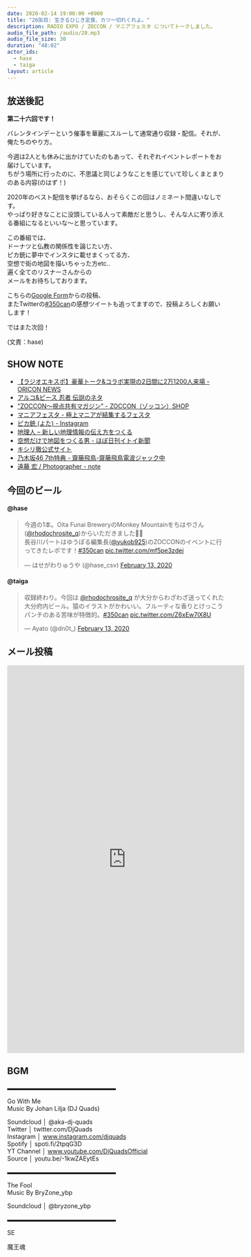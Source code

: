 ```yaml
---
date: 2020-02-14 19:00:00 +0900
title: "26缶目: 生きるひじき定食、カツ一切れくれよ。"
description: RADIO EXPO / ZOCCON / マニアフェスタ についてトークしました。
audio_file_path: /audio/28.mp3
audio_file_size: 30
duration: "48:02"
actor_ids:
  - hase
  - taiga
layout: article
---
```


## 放送後記

__第二十六回です！__

バレンタインデーという催事を華麗にスルーして通常通り収録・配信。それが、俺たちのやり方。

今週は2人とも休みに出かけていたのもあって、それぞれイベントレポートをお届けしています。  
ちがう場所に行ったのに、不思議と同じようなことを感じていて珍しくまとまりのある内容(のはず！)

2020年のベスト配信を挙げるなら、おそらくこの回はノミネート間違いなしです。  
やっぱり好きなことに没頭している人って素敵だと思うし、そんな人に寄り添える番組になるといいな〜と思っています。  

この番組では、  
ドーナツと仏教の関係性を論じたい方、  
ピカ銃に夢中でインスタに載せまくってる方、  
空想で街の地図を描いちゃった方etc..  
遍く全てのリスナーさんからの  
メールをお待ちしております。  

こちらの[Google Form](https://forms.gle/8ySfm3rX9XwBNeXA6)からの投稿、  
またTwitterの[#350can](https://twitter.com/hashtag/350can)の感想ツイートも追ってますので、投稿よろしくお願いします！

ではまた次回！

(文責：hase)

## SHOW NOTE

- [【ラジオエキスポ】豪華トーク&コラボ実現の2日間に2万1200人来場 - ORICON NEWS](https://www.oricon.co.jp/news/2155203/full/)
- [アルコ&ピース 忍者 伝説のネタ](https://www.youtube.com/watch?v=uocB5-RoEEU)
- ["ZOCCON〜視点共有マガジン" - ZOCCON（ゾッコン）SHOP](https://zoccon.theshop.jp/)
- [マニアフェスタ - 極上マニアが結集するフェスタ](maniafesta.jp)
- [ピカ銃 (よた) - Instagram](https://www.instagram.com/yota_pikaju/)
- [地理人 – 新しい地理情報の伝え方をつくる](https://www.chirijin.com/)
- [空想だけで地図をつくる男 - ほぼ日刊イトイ新聞](https://www.1101.com/chirijin/)
- [キシリ徹公式サイト](https://kishiricm.com/)
- [乃木坂46 7th特典 - 齋藤飛鳥-齋藤飛鳥電波ジャック中](https://www.facebook.com/ngzk46.page/videos/617005778346709/?v=617005778346709)
- [遠藤 宏 / Photographer - note](https://note.com/endo_hiroshi)

## 今回のビール

#### @hase
<blockquote class="twitter-tweet"><p lang="ja" dir="ltr">今週の1本。Oita Funai BreweryのMonkey Mountainをちはやさん(<a href="https://twitter.com/rhodochrosite_q?ref_src=twsrc%5Etfw">@rhodochrosite_q</a>)からいただきました🙇🙇<br>長谷川パートはゆうぽる編集長(<a href="https://twitter.com/yukob925?ref_src=twsrc%5Etfw">@yukob925</a>)のZOCCONのイベントに行ってきたレポです！<a href="https://twitter.com/hashtag/350can?src=hash&amp;ref_src=twsrc%5Etfw">#350can</a> <a href="https://t.co/mf5pe3zdej">pic.twitter.com/mf5pe3zdej</a></p>&mdash; はせがわりゅうや (@hase_csv) <a href="https://twitter.com/hase_csv/status/1227963471767031809?ref_src=twsrc%5Etfw">February 13, 2020</a></blockquote> <script async src="https://platform.twitter.com/widgets.js" charset="utf-8"></script>

#### @taiga
<blockquote class="twitter-tweet"><p lang="ja" dir="ltr">収録終わり。今回は <a href="https://twitter.com/rhodochrosite_q?ref_src=twsrc%5Etfw">@rhodochrosite_q</a> が大分からわざわざ送ってくれた大分府内ビール。猿のイラストがかわいい。フルーティな香りとけっこうパンチのある苦味が特徴的。<a href="https://twitter.com/hashtag/350can?src=hash&amp;ref_src=twsrc%5Etfw">#350can</a> <a href="https://t.co/Z6xEw7lX8U">pic.twitter.com/Z6xEw7lX8U</a></p>&mdash; Ayato (@dn0t_) <a href="https://twitter.com/dn0t_/status/1227963372701773826?ref_src=twsrc%5Etfw">February 13, 2020</a></blockquote> <script async src="https://platform.twitter.com/widgets.js" charset="utf-8"></script>

## メール投稿

<iframe src="https://docs.google.com/forms/d/e/1FAIpQLSfTZ99ZtY5BJtHk38i7c_p3AdF-uIGnOOsc6W05wV6L0MTAQg/viewform?embedded=true" width="550" height="900" frameborder="0" marginheight="0" marginwidth="0">読み込んでいます…</iframe>

## BGM
▬▬▬▬▬▬▬▬▬▬▬▬▬▬▬▬▬▬  

Go With Me  
Music By Johan Lilja (DJ Quads)  

Soundcloud │ @aka-dj-quads  
Twitter │ twitter.com/DjQuads  
Instagram │ www.instagram.com/djquads  
Spotify │ spoti.fi/2tpqG3D  
YT Channel │ www.youtube.com/DjQuadsOfficial  
Source │ youtu.be/-1kwZAEytEs  

▬▬▬▬▬▬▬▬▬▬▬▬▬▬▬▬▬▬  

The Fool  
Music By BryZone_ybp  

Soundcloud │ @bryzone_ybp  

▬▬▬▬▬▬▬▬▬▬▬▬▬▬▬▬▬▬  

SE

魔王魂

